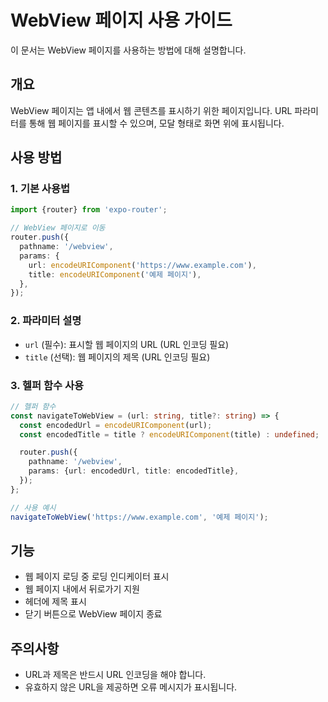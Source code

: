 # WebView 페이지 사용 가이드

이 문서는 WebView 페이지를 사용하는 방법에 대해 설명합니다.

## 개요

WebView 페이지는 앱 내에서 웹 콘텐츠를 표시하기 위한 페이지입니다. URL 파라미터를 통해 웹 페이지를 표시할 수 있으며, 모달 형태로 화면 위에 표시됩니다.

## 사용 방법

### 1. 기본 사용법

```typescript
import {router} from 'expo-router';

// WebView 페이지로 이동
router.push({
  pathname: '/webview',
  params: {
    url: encodeURIComponent('https://www.example.com'),
    title: encodeURIComponent('예제 페이지'),
  },
});
```

### 2. 파라미터 설명

- `url` (필수): 표시할 웹 페이지의 URL (URL 인코딩 필요)
- `title` (선택): 웹 페이지의 제목 (URL 인코딩 필요)

### 3. 헬퍼 함수 사용

```typescript
// 헬퍼 함수
const navigateToWebView = (url: string, title?: string) => {
  const encodedUrl = encodeURIComponent(url);
  const encodedTitle = title ? encodeURIComponent(title) : undefined;

  router.push({
    pathname: '/webview',
    params: {url: encodedUrl, title: encodedTitle},
  });
};

// 사용 예시
navigateToWebView('https://www.example.com', '예제 페이지');
```

## 기능

- 웹 페이지 로딩 중 로딩 인디케이터 표시
- 웹 페이지 내에서 뒤로가기 지원
- 헤더에 제목 표시
- 닫기 버튼으로 WebView 페이지 종료

## 주의사항

- URL과 제목은 반드시 URL 인코딩을 해야 합니다.
- 유효하지 않은 URL을 제공하면 오류 메시지가 표시됩니다.
